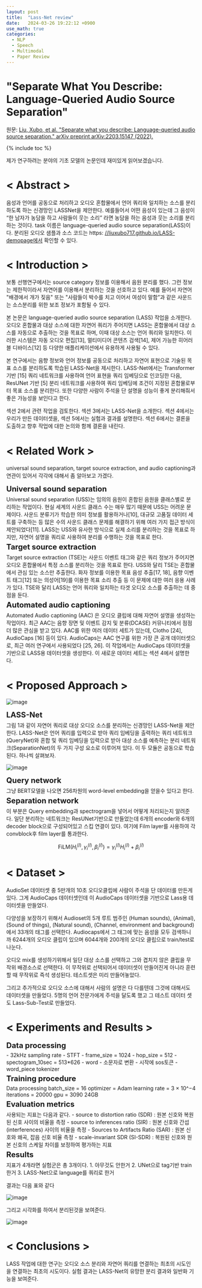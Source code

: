 ```yaml
---
layout: post
title:  "Lass-Net review"
date:   2024-03-26 19:22:12 +0900
use_math: true
categories:
  - NLP
  - Speech
  - Multimodal
  - Paper Review
---
```

# "Separate What You Describe: Language-Queried Audio Source Separation"

원문: <a href="https://arxiv.org/abs/2203.15147">Liu, Xubo, et al. "Separate what you describe: Language-queried audio source separation." arXiv preprint arXiv:2203.15147 (2022).</a> 

{% include toc %}

제가 연구하려는 분야의 기초 모델의 논문인데 재미있게 읽어보겠습니다.

# &lt; Abstract &gt;

음성과 언어를 공동으로 처리하고 오디오 혼합물에서 언어 쿼리와 일치하는 소스를 분리하도록 하는 신경망인 LASSNet을 제안한다. 예를들어서 어떤 음성이 있는데 그 음성이 “한 남자가 농담을 하고 사람들이 웃는 소리” 라면 농담을 하는 음성과 웃는 소리를 분리하는 것이다. task 이름은 language-queried audio source separation(LASS)이다. 분리된 오디오 샘플과 소스 코드는 https: [//liuxubo717.github.io/LASS-demopage에서](https://liuxubo717.github.io/LASS-demopage%EC%97%90%EC%84%9C) 확인할 수 있다.

# &lt; Introduction &gt;

보통 선행연구에서는 source category 정보를 이용해서 음원 분리를 했다. 그런 정보는 제한적이라서 자연어를 이용해서 분리하는 것을 선호하고 있다. 예를 들어서 자연어 "배경에서 개가 짖음" 또는 "사람들이 박수를 치고 이어서 여성이 말함”과 같은 사운드는 소스분리를 위한 보조 정보가 포함될 수 있다. 

본 논문은 language-queried audio source separation (LASS) 작업을 소개한다.  오디오 혼합물과 대상 소스에 대한 자연어 쿼리가 주어지면 LASS는 혼합물에서 대상 소스를 자동으로 추출하는 것을 목표로 하며, 이때 대상 소스는 언어 쿼리와 일치한다. 이러한 시스템은 자동 오디오 편집[13], 멀티미디어 콘텐츠 검색[14], 제어 가능한 히어러블 디바이스[12] 등 다양한 애플리케이션에서 유용하게 사용될 수 있다. 

본 연구에서는 음향 정보와 언어 정보를 공동으로 처리하고 자연어 표현으로 기술된 목표 소스를 분리하도록 학습된 LASS-Net을 제시한다. LASS-Net에서는 Transformer 기반 [15] 쿼리 네트워크를 사용하여 언어 표현을 쿼리 임베딩으로 인코딩한 다음, ResUNet 기반 [5] 분리 네트워크를 사용하여 쿼리 임베딩에 조건이 지정된 혼합물로부터 목표 소스를 분리한다. 또한 다양한 사람이 주석을 단 설명을 성능이 좋게 분리해줘서 좋은 가능성을 보인다고 한다. 

섹션 2에서 관련 작업을 검토한다. 섹션 3에서는 LASS-Net을 소개한다. 섹션 4에서는 우리가 만든 데이터셋을, 섹션 5에서는 실험과 결과를 설명한다. 섹션 6에서는 결론을 도출하고 향후 작업에 대한 논의와 함께 결론을 내린다.

# &lt; Related Work &gt;

universal sound separation, target source extraction, and audio captioning과 연관이 있어서 각각에 대해서 좀 알아보고 가겠다. 

<div style="font-size: 20px; margin: 5px 0;"><strong>Universal sound separation</strong><br></div>
Universal sound separation (USS)는 임의의 음원이 혼합된 음원을 클래스별로 분리하는 작업이다. 현실 세계의 사운드 클래스 수는 매우 많기 때문에 USS는 어려운 문제이다. 사운드 분류기가 학습한 의미 정보를 활용하거나[10], 대규모 고품질 데이터 세트를 구축하는 등 많은 수의 사운드 클래스 문제를 해결하기 위해 여러 가지 접근 방식이 제안되었다[11]. LASS는 USS와 유사한 방식으로 실제 소리를 분리하는 것을 목표로 하지만, 자연어 설명을 쿼리로 사용하여 분리를 수행하는 것을 목표로 한다.

<div style="font-size: 20px; margin: 5px 0;"><strong>Target source extraction</strong><br></div>
Target source extraction (TSE)는 사운드 이벤트 태그와 같은 쿼리 정보가 주어지면 오디오 혼합물에서 특정 소스를 분리하는 것을 목표로 한다. USS와 달리 TSE는 혼합물에서 관심 있는 소스만 추출한다. 화자 정보를 이용한 목표 음성 추출[17, 18], 음향 이벤트 태그[12] 또는 의성어[19]를 이용한 목표 소리 추출 등 이 문제에 대한 여러 응용 사례가 있다. TSE와 달리 LASS는 언어 쿼리와 일치하는 타겟 오디오 소스를 추출하는 데 중점을 둔다. 

<div style="font-size: 20px; margin: 5px 0;"><strong>Automated audio captioning</strong><br></div>
Automated Audio captioning (AAC) 은 오디오 클립에 대해 자연어 설명을 생성하는 작업이다. 최근 AAC는 음향 장면 및 이벤트 감지 및 분류(DCASE) 커뮤니티에서 점점 더 많은 관심을 받고 있다. AAC를 위한 여러 데이터 세트가 있는데, Clotho [24], AudioCaps [16] 등이 있다. AudioCaps는 AAC 연구를 위한 가장 큰 공개 데이터셋으로, 최근 여러 연구에서 사용되었다 [25, 26]. 이 작업에서는 AudioCaps 데이터셋을 기반으로 LASS용 데이터셋을 생성한다. 이 새로운 데이터 세트는 섹션 4에서 설명한다.

# &lt; Proposed Approach &gt;
![image](https://github.com/f90/Wave-U-Net-Pytorch/assets/89252263/46074ddc-f0af-4e77-833a-8f3cc069e849)

<div style="font-size: 20px; margin: 5px 0;"><strong>LASS-Net</strong><br></div>
그림 1과 같이 자연어 쿼리로 대상 오디오 소스를 분리하는 신경망인 LASS-Net을 제안한다. LASS-Net은 언어 쿼리를 입력으로 받아 쿼리 임베딩을 출력하는 쿼리 네트워크(QueryNet)와 혼합 및 쿼리 임베딩을 입력으로 받아 대상 소스를 예측하는 분리 네트워크(SeparationNet)의 두 가지 구성 요소로 이루어져 있다. 이 두 모듈은 공동으로 학습된다. 하나씩 살펴보자.

![image](https://github.com/liuxubo717/LASS/assets/89252263/7b40133c-56cb-4832-b683-a5019d5b8b0d)

<div style="font-size: 20px; margin: 5px 0;"><strong>Query network</strong><br></div>
그냥 BERT모델을 나오면 256차원의 word-level embedding을 얻을수 있다고 한다. 

<div style="font-size: 20px; margin: 5px 0;"><strong>Separation network</strong><br></div>
이 부분은 Query embedding과 spectrogram을 넣어서 어떻게 처리되는지 알려준다.
일단 분리하는 네트워크는 ResUNet기반으로 만들었는데 6개의 encoder와 6개의 decoder block으로 구성되어있고 스킵 연결이 있다. 여기에 Film layer를 사용하여 각 convblock후 film layer를 통과한다.   

$$
\text{FiLM}(H_i^{(l)}, \gamma_i^{(l)}, \beta_i^{(l)}) = \gamma_i^{(l)} H_i^{(l)} + \beta_i^{(l)}
$$

# &lt; Dataset &gt;

AudioSet 데이터셋 중 5만개의 10초 오디오클립에 사람이 주석을 단 데이터를 만든게 있다. 그게 AudioCaps 데이터셋인데 이 AudioCaps 데이터셋을 기반으로 Lass용 데이터셋을 만들었다.

다양성을 보장하기 위해서 Audioset의 5개 루트 범주인 (Human sounds), (Animal), (Sound of things), (Natural sound), (Channel, environment and background) 에서 33개의 태그를 선택한다. Audiocaps에서 그 태그에 맞는 음성을 모두 검색하니까 6244개의 오디오 클립이 있으며 6044개와 200개의 오디오 클립으로 train/test로 나눈다.

오디오 mix를 생성하기위해서 일단 대상 소스를 선택하고 그와 겹치지 않은 클립을 무작위 배경소스로 선택한다. 이 무작위로 선택되어서 데이터셋이 만들어진게 아니라 훈련할 때 무작위로 즉석 생성된다. 테스트셋은 미리 만들어놓았다.

그리고 추가적으로 오디오 소스에 대해서 사람의 설명은 다 다를텐데 그것에 대해서도 데이터셋을 만들었다. 5명의 언어 전문가에게 주석을 달도록 했고 그 테스트 데이터 셋도 Lass-Sub-Test로 만들었다.

# &lt; Experiments and Results &gt;

<div style="font-size: 20px; margin: 5px 0;"><strong>Data processing</strong><br></div>
- 32kHz sampling rate
- STFT
  - frame_size = 1024
  - hop_size = 512
  - spectogram_10sec = 513*626
- word
  - 소문자로 변환
  - 시작에 sos토큰
  - word_piece tokenizer 

<div style="font-size: 20px; margin: 5px 0;"><strong>Training procedure</strong><br></div>
Data processing
batch_size = 16
optimizer = Adam
learning rate = 3 × 10^−4
iterations = 20000
gpu = 3090 24GB

<div style="font-size: 20px; margin: 5px 0;"><strong>Evaluation metrics</strong><br></div>
사용되는 지표는 다음과 같다. 
- source to distortion ratio (SDR) : 원본 신호와 복원된 신호 사이의 비율을 측정
- source to inferences ratio (SIR) : 원본 신호와 간섭(interferences) 사이의 비율을 측정
- Sources to Artifacts Ratio (SAR) : 원본 신호와 왜곡, 잡음 신호 비율 측정
- scale-invariant SDR (SI-SDR) : 복원된 신호와 원본 신호의 스케일 차이를 보정하여 평가하는 지표

<div style="font-size: 20px; margin: 5px 0;"><strong>Results</strong><br></div>
지표가 4개라면 실험군은 총 3개이다. 
1. 아무것도 안한거
2. UNet으로 tag기반 train한거
3. LASS-Net으로 language를 쿼리로 한거

결과는 다음 표와 같다

![image](https://github.com/f90/Wave-U-Net-Pytorch/assets/89252263/55ddaff0-cf86-49b8-a8ce-e42e10291113)

그리고 시각화를 하여서 분리된것을 보여준다.

![image](https://github.com/f90/Wave-U-Net-Pytorch/assets/89252263/fa3395bb-b03e-4570-885c-7f7f84511f96)

# &lt; Conclusions &gt;

 LASS 작업에 대한 연구는 오디오 소스 분리와 자연어 쿼리를 연결하는 최초의 시도인 을 연결하는 최초의 시도이다. 실험 결과는 LASS-Net의 유망한 분리 결과와 일반화 기능을 보여준다.